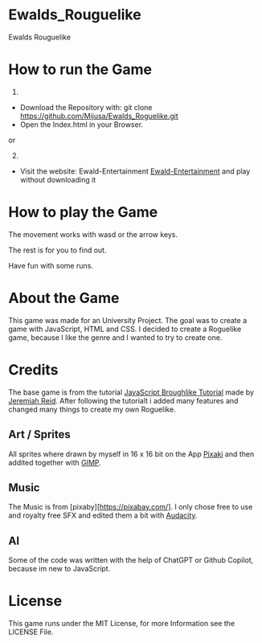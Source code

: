 # Ewalds_Rouguelike
Ewalds Rouguelike


# How to run the Game
1. 

* Download the Repository with: git clone https://github.com/Mijusa/Ewalds_Roguelike.git
* Open the Index.html in your Browser.

or

2. 
* Visit the website: Ewald-Entertainment [Ewald-Entertainment](http://ewald-entertainment.de:2000) and play without downloading it

# How to play the Game
The movement works with wasd or the arrow keys.

The rest is for you to find out.

Have fun with some runs.

# About the Game
This game was made for an University Project. The goal was to create a game with JavaScript, HTML and CSS. I decided to create a Roguelike game, because I like the genre and I wanted to try to create one.

# Credits
The base game is from the tutorial [JavaScript Broughlike Tutorial](https://nluqo.github.io/broughlike-tutorial/index.html) made by [Jeremiah Reid](https://github.com/nluqo). After following the tutorialt i added many features and changed many things to create my own Roguelike.

## Art / Sprites
All sprites where drawn by  myself in 16 x 16 bit on the App [Pixaki](https://pixaki.com/) and then addited together with [GIMP](https://www.gimp.org/).

## Music
The Music is from [pixaby][https://pixabay.com/]. I only chose free to use and royalty free SFX and edited them a bit with [Audacity](https://www.audacity.de/).

## AI
Some of the code was written with the help of ChatGPT or Github Copilot, because im new to JavaScript.

# License
This game runs under the MIT License, for more Information see the LICENSE File.